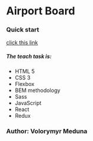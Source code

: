 # Airport Board

### Quick start

[click this link]()

##### The teach task is:

- HTML 5
- CSS 3
- Flexbox
- BEM methodology
- Sass
- JavaScript
- React
- Redux

### Author: Volorymyr Meduna
